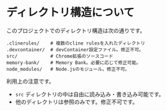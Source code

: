 # ディレクトリ構造について

このプロジェクトでのディレクトリ構造は次の通りです。

```
.clinerules/    # 複数のcline rulesを入れたディレクトリ
.devcontainer/  # devContainer設定ファイル。修正不可。
src/            # Chrome拡張のソースコード
memory-bank/    # Memory Bank。必要に応じて修正可能。
node_modules/   # Node.jsのモジュール。修正不可。
```

利用上の注意です。

- `src` ディレクトリの中は自由に読み込み・書き込み可能です。
- 他のディレクトリは参照のみです。修正不可です。

